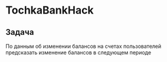 # TochkaBankHack
## Задача
По данным об изменении балансов на счетах пользователей предсказать изменение балансов в следующем периоде
